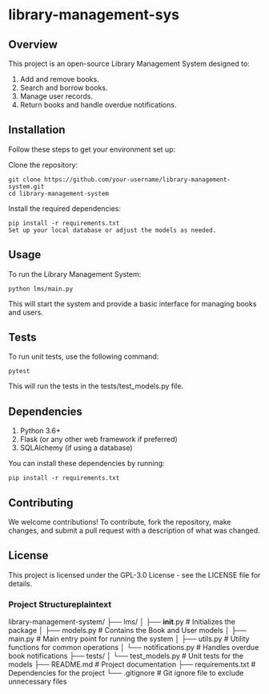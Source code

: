 # library-management-sys

## Overview
This project is an open-source Library Management System designed to:
1. Add and remove books.
2. Search and borrow books.
3. Manage user records.
4. Return books and handle overdue notifications.

## Installation
Follow these steps to get your environment set up:

Clone the repository:

    git clone https://github.com/your-username/library-management-system.git
    cd library-management-system

Install the required dependencies:

    pip install -r requirements.txt
    Set up your local database or adjust the models as needed.

## Usage
To run the Library Management System:

    python lms/main.py

This will start the system and provide a basic interface for managing books and users.

## Tests
To run unit tests, use the following command:

    pytest

This will run the tests in the tests/test_models.py file.

## Dependencies

1. Python 3.6+
2. Flask (or any other web framework if preferred)
3. SQLAlchemy (if using a database)

You can install these dependencies by running:

    pip install -r requirements.txt


## Contributing
We welcome contributions! To contribute, fork the repository, make changes, and submit a pull request with a description of what was changed.

## License
This project is licensed under the GPL-3.0 License - see the LICENSE file for details.

### Project Structureplaintext
library-management-system/
├── lms/
│   ├── __init__.py          # Initializes the package
│   ├── models.py            # Contains the Book and User models
│   ├── main.py              # Main entry point for running the system
│   ├── utils.py             # Utility functions for common operations
│   └── notifications.py     # Handles overdue book notifications
├── tests/
│   └── test_models.py       # Unit tests for the models
├── README.md                # Project documentation
├── requirements.txt         # Dependencies for the project
└── .gitignore               # Git ignore file to exclude unnecessary files